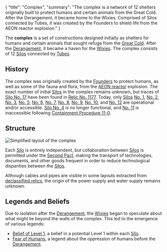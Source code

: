 {
	"title": "Complex",
	"summary": "The complex is a network of 12 shelters originally built to protect humans and certain animals from the Great Cold. After the Derangement, it became home to the Wixies. Comprised of Silos connected by Tubes, it was created by the Founders to shield life from the AEON reactor explosion."
}

<!--METADATA-->
<!--CONTENT-->

The **complex** is a set of constructions designed initially as shelters for humans and certain animals that sought refuge from the [Great Cold](wiki://great-cold). After the [Derangement](wiki://derangement), it became a haven for the [Wixies](wiki://wixi). The complex consists of 12 [Silos](wiki://silo) connected by [Tubes](wiki://tube).

## History

The complex was originally created by the [Founders](wiki://founders) to protect humans, as well as some of the fauna and flora, from the [AEON reactor](wiki://AEON-reactor) explosion. The exact number of initial [Silos](wiki://silo) in the complex remains unknown, but traces of [Silo No. 17](wiki://silo-17) have been found in [Relic No. 1177](wiki://relic-1177). Today, only [Silos](wiki://silo) [No. 1](wiki://silo-1), [No. 2](wiki://silo-2), [No. 3](wiki://silo-3), [No. 5](wiki://silo-5), [No. 6](wiki://silo-6), [No. 7](wiki://silo-7), [No. 8](wiki://silo-8), [No. 9](wiki://silo-9), [No. 10](wiki://silo-10), and [No. 12](wiki://silo-12) are operational and/or accessible. [Silo No. 4](wiki://silo-4) is no longer functional, and [No. 11](wiki://silo-11) is inaccessible following [Containment Procedure 11-0](wiki://containment-procedure-11-0).

## Structure

![Simplified layout of the complex](assets://complex-layout)

Each [Silo](wiki://silo) is entirely independent, but collaboration between [Silos](wiki://silo) is permitted under the [Second Pact](wiki://second-pact), making the transport of technologies, documents, and other goods frequent in order to reduce technological disparities between the [Silos](wiki://silo).

Although cables and pipes are visible in some layouts extracted from [declassified relics](wiki://declassified-relics), the origin of the power supply and water supply remains unknown.

## Legends and Beliefs

Due to isolation after the [Derangement](wiki://derangement), the [Wixies](wiki://wixi) began to speculate about what might lie beyond the walls of the complex. This led to the emergence of various legends:
- [Belief of Level 1](wiki://belief-level-1), a belief in a potential Level 1 within each [Silo](wiki://silo).
- [Fear of Humans](wiki://fear-of-humans), a legend about the oppression of humans before the [Derangement](wiki://derangement).